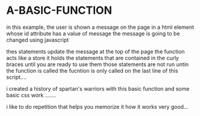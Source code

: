 # A-BASIC-FUNCTION

in this example, the user is shown a message on the page in a html element whose id attribute has a value of message
the message is going to be changed using javascript

thes statements update the message at the top of the page the function acts like a store it holds the statements that are contained in the curly braces until you are ready to use them those statements are not run untin the function is called the fucntion is only called on the last line of this script....

i created a history of spartan's warriors with this basic function and some basic css work .......

i like to do repetition that helps you memorize it how it works very good...
